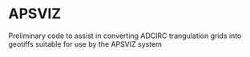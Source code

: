 # APSVIZ

Preliminary code to assist in converting ADCIRC trangulation grids into geotiffs
suitable for use by the APSVIZ system
